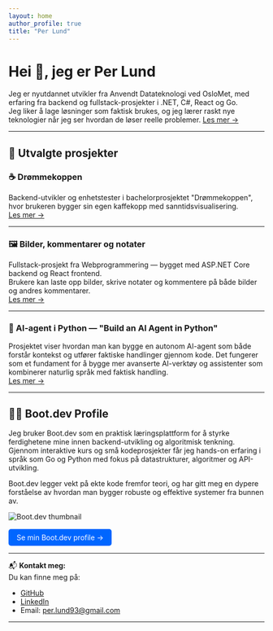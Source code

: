```yaml
---
layout: home
author_profile: true
title: "Per Lund"
---
```


# Hei 👋, jeg er Per Lund

Jeg er nyutdannet utvikler fra Anvendt Datateknologi ved OsloMet, med erfaring fra backend og fullstack-prosjekter i .NET, C#, React og Go.  
Jeg liker å lage løsninger som faktisk brukes, og jeg lærer raskt nye teknologier når jeg ser hvordan de løser reelle problemer.
[Les mer →](/perlund-portfolio/about/)

---

## 🌟 Utvalgte prosjekter

### ☕ Drømmekoppen

Backend-utvikler og enhetstester i bachelorprosjektet "Drømmekoppen", hvor brukeren bygger sin egen kaffekopp med sanntidsvisualisering.  
[Les mer →](/perlund-portfolio/projects/#-drømmekoppen--bachelorprosjekt-2025)

---

### 🖼️ Bilder, kommentarer og notater

Fullstack-prosjekt fra Webprogrammering — bygget med ASP.NET Core backend og React frontend.  
Brukere kan laste opp bilder, skrive notater og kommentere på både bilder og andres kommentarer.  
[Les mer →](/perlund-portfolio/projects/#%EF%B8%8F-bilder-kommentarer-og-notater-fullstack-prosjekt)

---

### 🤖 AI-agent i Python — "Build an AI Agent in Python"

Prosjektet viser hvordan man kan bygge en autonom AI-agent som både forstår kontekst og utfører faktiske handlinger gjennom kode.
Det fungerer som et fundament for å bygge mer avanserte AI-verktøy og assistenter som kombinerer naturlig språk med faktisk handling.  
[Les mer →](/perlund-portfolio/projects/#-ai-agent-i-python--build-an-ai-agent-with-gemini)

---

## 🧑‍💻 Boot.dev Profile

Jeg bruker Boot.dev som en praktisk læringsplattform for å styrke ferdighetene mine innen backend-utvikling og algoritmisk tenkning.
Gjennom interaktive kurs og små kodeprosjekter får jeg hands-on erfaring i språk som Go og Python med fokus på datastrukturer, algoritmer og API-utvikling.

Boot.dev legger vekt på ekte kode fremfor teori, og har gitt meg en dypere forståelse av hvordan man bygger robuste og effektive systemer fra bunnen av.

![Boot.dev thumbnail](https://api.boot.dev/v1/users/public/e1b56be9-8659-4774-b4fe-c892ac51d41a/thumbnail)

<div style="margin-top: 1rem;">
  <a href="https://www.boot.dev/u/desertedfail01" target="_blank" 
     style="display:inline-block; padding:0.5rem 1rem; background-color:#0066ff; color:white; border-radius:5px; text-decoration:none;">
    Se min Boot.dev profile →
  </a>
</div>

---

📬 **Kontakt meg:**  
Du kan finne meg på:

- [GitHub](https://github.com/Mrexes72)
- [LinkedIn](https://www.linkedin.com/in/per-lund-66a4ab389/)
- Email: per.lund93@gmail.com

---

